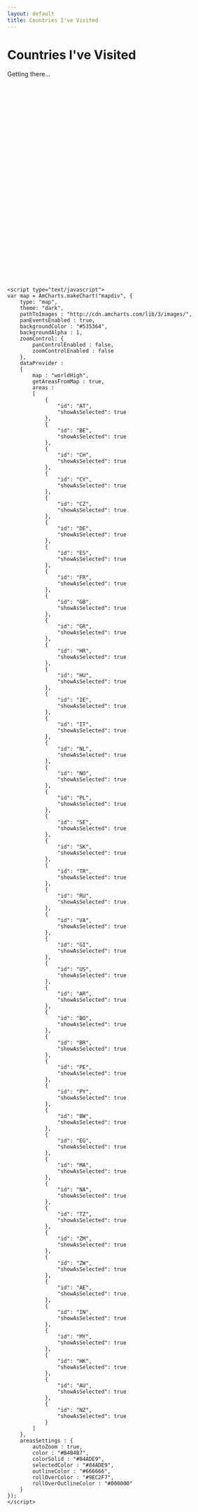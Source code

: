 ```yaml
---
layout: default
title: Countries I've Visited
---
```


<h1>Countries I've Visited</h1>
<p>Getting there...</p>
<p>
	<script src="http://cdn.amcharts.com/lib/3/ammap.js" type="text/javascript"></script>
	<script src="http://cdn.amcharts.com/lib/3/maps/js/worldHigh.js" type="text/javascript"></script>
	<script src="http://cdn.amcharts.com/lib/3/themes/dark.js" type="text/javascript"></script>
	<div id="mapdiv" style="width: 1000px; height: 450px;"></div>

	<script type="text/javascript">
	var map = AmCharts.makeChart("mapdiv", {
		type: "map",
		theme: "dark",
		pathToImages : "http://cdn.amcharts.com/lib/3/images/",
		panEventsEnabled : true,
		backgroundColor : "#535364",
		backgroundAlpha : 1,
		zoomControl: {
			panControlEnabled : false,
			zoomControlEnabled : false
		},
		dataProvider : 
		{
			map : "worldHigh",
			getAreasFromMap : true,
			areas :
			[
				{
					"id": "AT",
					"showAsSelected": true
				},
				{
					"id": "BE",
					"showAsSelected": true
				},
				{
					"id": "CH",
					"showAsSelected": true
				},
				{
					"id": "CY",
					"showAsSelected": true
				},
				{
					"id": "CZ",
					"showAsSelected": true
				},
				{
					"id": "DE",
					"showAsSelected": true
				},
				{
					"id": "ES",
					"showAsSelected": true
				},
				{
					"id": "FR",
					"showAsSelected": true
				},
				{
					"id": "GB",
					"showAsSelected": true
				},
				{
					"id": "GR",
					"showAsSelected": true
				},
				{
					"id": "HR",
					"showAsSelected": true
				},
				{
					"id": "HU",
					"showAsSelected": true
				},
				{
					"id": "IE",
					"showAsSelected": true
				},
				{
					"id": "IT",
					"showAsSelected": true
				},
				{
					"id": "NL",
					"showAsSelected": true
				},
				{
					"id": "NO",
					"showAsSelected": true
				},
				{
					"id": "PL",
					"showAsSelected": true
				},
				{
					"id": "SE",
					"showAsSelected": true
				},
				{
					"id": "SK",
					"showAsSelected": true
				},
				{
					"id": "TR",
					"showAsSelected": true
				},
				{
					"id": "RU",
					"showAsSelected": true
				},
				{
					"id": "VA",
					"showAsSelected": true
				},
				{
					"id": "GI",
					"showAsSelected": true
				},
				{
					"id": "US",
					"showAsSelected": true
				},
				{
					"id": "AR",
					"showAsSelected": true
				},
				{
					"id": "BO",
					"showAsSelected": true
				},
				{
					"id": "BR",
					"showAsSelected": true
				},
				{
					"id": "PE",
					"showAsSelected": true
				},
				{
					"id": "PY",
					"showAsSelected": true
				},
				{
					"id": "BW",
					"showAsSelected": true
				},
				{
					"id": "EG",
					"showAsSelected": true
				},
				{
					"id": "MA",
					"showAsSelected": true
				},
				{
					"id": "NA",
					"showAsSelected": true
				},
				{
					"id": "TZ",
					"showAsSelected": true
				},
				{
					"id": "ZM",
					"showAsSelected": true
				},
				{
					"id": "ZW",
					"showAsSelected": true
				},
				{
					"id": "AE",
					"showAsSelected": true
				},
				{
					"id": "IN",
					"showAsSelected": true
				},
				{
					"id": "MY",
					"showAsSelected": true
				},
				{
					"id": "HK",
					"showAsSelected": true
				},
				{
					"id": "AU",
					"showAsSelected": true
				},
				{
					"id": "NZ",
					"showAsSelected": true
				}
			]
		},
		areasSettings : {
			autoZoom : true,
			color : "#B4B4B7",
			colorSolid : "#84ADE9",
			selectedColor : "#84ADE9",
			outlineColor : "#666666",
			rollOverColor : "#9EC2F7",
			rollOverOutlineColor : "#000000"
		}
	});
	</script>
</p>